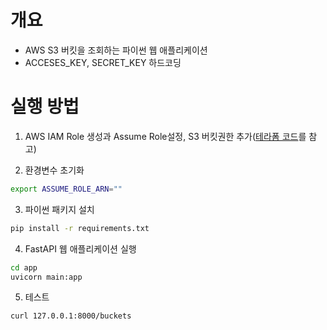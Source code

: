 # 개요
* AWS S3 버킷을 조회하는 파이썬 웹 애플리케이션
* ACCESES_KEY, SECRET_KEY 하드코딩

# 실행 방법

1. AWS IAM Role 생성과 Assume Role설정, S3 버킷권한 추가([테라폼 코드](../../terraform_aws/hardcoding_user.tf)를 참고)

2. 환경변수 초기화

```sh
export ASSUME_ROLE_ARN=""
```

3. 파이썬 패키지 설치

```sh
pip install -r requirements.txt
```

4. FastAPI 웹 애플리케이션 실행

```sh
cd app
uvicorn main:app
```

5. 테스트

```sh
curl 127.0.0.1:8000/buckets
```

